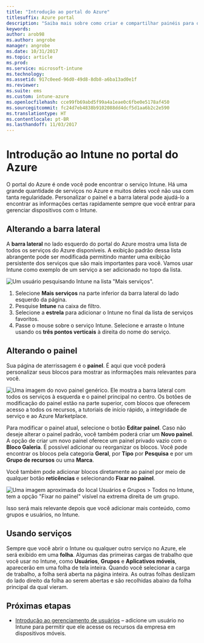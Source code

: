 ```yaml
---
title: "Introdução ao portal do Azure"
titlesuffix: Azure portal
description: "Saiba mais sobre como criar e compartilhar painéis para o Intune no Portal do Azure."
keywords: 
author: arob98
ms.author: angrobe
manager: angrobe
ms.date: 10/31/2017
ms.topic: article
ms.prod: 
ms.service: microsoft-intune
ms.technology: 
ms.assetid: 917c0eed-96d0-49d8-8db8-a6ba13ad0e1f
ms.reviewer: 
ms.suite: ems
ms.custom: intune-azure
ms.openlocfilehash: cce99fb69abd5f99a4a1eae0c6fbe0e5178af450
ms.sourcegitcommit: fc24d7eb4838b9102088dd4dcf5d1aa6b2c2e590
ms.translationtype: HT
ms.contentlocale: pt-BR
ms.lasthandoff: 11/03/2017
---
```

# <a name="getting-started-with-intune-in-the-azure-portal"></a>Introdução ao Intune no portal do Azure

O portal do Azure é onde você pode encontrar o serviço Intune. Há uma grande quantidade de serviços no Azure e muitos deles você não usa com tanta regularidade. Personalizar o painel e a barra lateral pode ajudá-lo a encontrar as informações certas rapidamente sempre que você entrar para gerenciar dispositivos com o Intune.

## <a name="changing-the-sidebar"></a>Alterando a barra lateral

A __barra lateral__ no lado esquerdo do portal do Azure mostra uma lista de todos os serviços do Azure disponíveis. A exibição padrão dessa lista abrangente pode ser modificada permitindo manter uma exibição persistente dos serviços que são mais importantes para você. Vamos usar Intune como exemplo de um serviço a ser adicionado no topo da lista.

![Um usuário pesquisando Intune na lista "Mais serviços".](./media/azure-add-intune1.png)

1. Selecione **Mais serviços** na parte inferior da barra lateral do lado esquerdo da página.
2. Pesquise **Intune** na caixa de filtro.
3. Selecione a **estrela** para adicionar o Intune no final da lista de serviços favoritos.
4. Passe o mouse sobre o serviço Intune. Selecione e arraste o Intune usando os **três pontos verticais** à direita do nome do serviço.

## <a name="changing-the-dashboard"></a>Alterando o painel

Sua página de aterrissagem é o **painel**. É aqui que você poderá personalizar seus blocos para mostrar as informações mais relevantes para você.

![Uma imagem do novo painel genérico. Ele mostra a barra lateral com todos os serviços à esquerda e o painel principal no centro. Os botões de modificação do painel estão na parte superior, com blocos que oferecem acesso a todos os recursos, a tutoriais de início rápido, a integridade de serviço e ao Azure Marketplace.](./media/azure-default-dashboard.png)

Para modificar o painel atual, selecione o botão **Editar painel**. Caso não deseje alterar o painel padrão, você também poderá criar um **Novo painel**. A opção de criar um novo painel oferece um painel privado vazio com o **Bloco Galeria**. É possível adicionar ou reorganizar os blocos. Você pode encontrar os blocos pela categoria **Geral**, por **Tipo** por **Pesquisa** e por um **Grupo de recursos** ou uma **Marca**.

Você também pode adicionar blocos diretamente ao painel por meio de qualquer botão **reticências** e selecionando **Fixar no painel**.

![Uma imagem aproximada do local Usuários e Grupos > Todos no Intune, tem a opção "Fixar no painel" visível na extrema direita de um grupo.](./media/azure-pin-to-dashboard.png)

Isso será mais relevante depois que você adicionar mais conteúdo, como grupos e usuários, no Intune.

## <a name="using-services"></a>Usando serviços

Sempre que você abrir o Intune ou qualquer outro serviço no Azure, ele será exibido em uma **folha**. Algumas das primeiras cargas de trabalho que você usar no Intune, como **Usuários**, **Grupos** e **Aplicativos móveis**, aparecerão em uma folha de tela inteira. Quando você selecionar a carga de trabalho, a folha será aberta na página inteira. As outras folhas deslizam do lado direito da folha ao serem abertas e são recolhidas abaixo da folha principal da qual vieram.

## <a name="next-steps"></a>Próximas etapas

* [Introdução ao gerenciamento de usuários](get-started-users.md) – adicione um usuário no Intune para permitir que ele acesse os recursos da empresa em dispositivos móveis.
